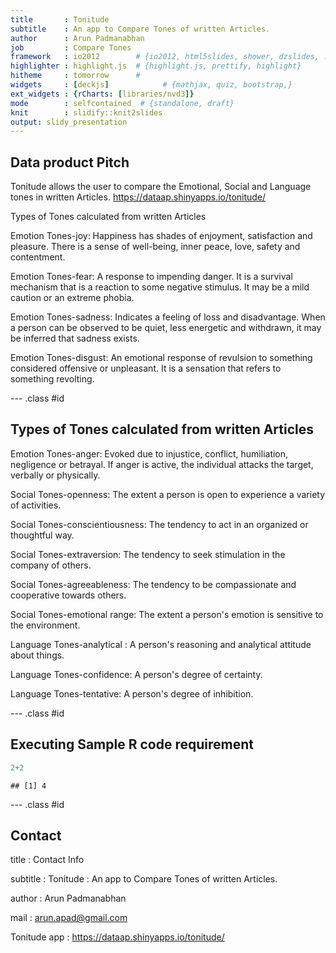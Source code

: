 ```yaml
---
title       : Tonitude
subtitle    : An app to Compare Tones of written Articles.
author      : Arun Padmanabhan
job         : Compare Tones
framework   : io2012        # {io2012, html5slides, shower, dzslides, ...}
highlighter : highlight.js  # {highlight.js, prettify, highlight}
hitheme     : tomorrow      # 
widgets     : [deckjs]            # {mathjax, quiz, bootstrap,}
ext_widgets : {rCharts: [libraries/nvd3]}
mode        : selfcontained  # {standalone, draft}
knit        : slidify::knit2slides
output: slidy_presentation
---
```




## Data product Pitch

Tonitude allows the user to compare the Emotional, Social and Language tones in written Articles. https://dataap.shinyapps.io/tonitude/

Types of Tones calculated from written Articles

Emotion	Tones-joy: Happiness has shades of enjoyment, satisfaction and pleasure. There is a sense of well-being, inner peace, love, safety and contentment.

Emotion	Tones-fear: A response to impending danger. It is a survival mechanism that is a reaction to some negative stimulus. It may be a mild caution or an extreme phobia.

Emotion	Tones-sadness: Indicates a feeling of loss and disadvantage. When a person can be observed to be quiet, less energetic and withdrawn, it may be inferred that sadness exists.

Emotion	Tones-disgust: An emotional response of revulsion to something considered offensive or unpleasant. It is a sensation that refers to something revolting.


--- .class #id 

## Types of Tones calculated from written Articles

Emotion	Tones-anger: Evoked due to injustice, conflict, humiliation, negligence or betrayal. If anger is active, the individual attacks the target, verbally or physically.

Social Tones-openness: The extent a person is open to experience a variety of activities.

Social Tones-conscientiousness: The tendency to act in an organized or thoughtful way.

Social Tones-extraversion: The tendency to seek stimulation in the company of others.

Social Tones-agreeableness: The tendency to be compassionate and cooperative towards others.

Social Tones-emotional range: The extent a person's emotion is sensitive to the environment.

Language Tones-analytical : A person's reasoning and analytical attitude about things.

Language Tones-confidence: A person's degree of certainty.

Language Tones-tentative: A person's degree of inhibition.

--- .class #id 

## Executing Sample R code requirement


```r
2+2
```

```
## [1] 4
```

--- .class #id 


## Contact 

title       : Contact Info

subtitle    : Tonitude : An app to Compare Tones of written Articles.

author      : Arun Padmanabhan

mail         : arun.apad@gmail.com

Tonitude app : https://dataap.shinyapps.io/tonitude/










